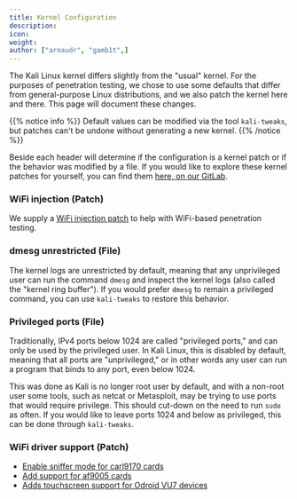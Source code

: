 ```yaml
---
title: Kernel Configuration
description:
icon:
weight:
author: ["arnaudr", "gamb1t",]
---
```


The Kali Linux kernel differs slightly from the "usual" kernel. For the purposes of penetration testing, we chose to use some defaults that differ from general-purpose Linux distributions, and we also patch the kernel here and there. This page will document these changes.

{{% notice info %}}
Default values can be modified via the tool `kali-tweaks`, but patches can't be undone without generating a new kernel.
{{% /notice %}}

Beside each header will determine if the configuration is a kernel patch or if the behavior was modified by a file. If you would like to explore these kernel patches for yourself, you can find them [here, on our GitLab](https://gitlab.com/kalilinux/packages/linux/-/tree/kali/master/debian/patches/features/all).

### WiFi injection (Patch)

We supply a [WiFi injection patch](https://gitlab.com/kalilinux/packages/linux/-/blob/kali/master/debian/patches/features/all/kali-wifi-injection.patch) to help with WiFi-based penetration testing.

### dmesg unrestricted (File)

The kernel logs are unrestricted by default, meaning that any unprivileged user can run the command `dmesg` and inspect the kernel logs (also called the "kernel ring buffer"). If you would prefer `dmesg` to remain a privileged command, you can use `kali-tweaks` to restore this behavior.

### Privileged ports (File)

Traditionally, IPv4 ports below 1024 are called "privileged ports," and can only be used by the privileged user. In Kali Linux, this is disabled by default, meaning that all ports are "unprivileged," or in other words any user can run a program that binds to any port, even below 1024.

This was done as Kali is no longer root user by default, and with a non-root user some tools, such as netcat or Metasploit, may be trying to use ports that would require privilege. This should cut-down on the need to run `sudo` as often. If you would like to leave ports 1024 and below as privileged, this can be done through `kali-tweaks`.

### WiFi driver support (Patch)

- [Enable sniffer mode for carl9170 cards](https://gitlab.com/kalilinux/packages/linux/-/blob/kali/master/debian/patches/features/all/wireless-carl9170-Enable-sniffer-mode-promisc-flag-t.patch)
- [Add support for af9005 cards](https://gitlab.com/kalilinux/packages/linux/-/blob/kali/master/debian/patches/features/all/drivers-media-dvb-usb-af9005-request_firmware.patch)
- [Adds touchscreen support for Odroid VU7 devices](https://gitlab.com/kalilinux/packages/linux/-/blob/kali/master/debian/patches/features/all/dwav-usb-mt-driver.patch)